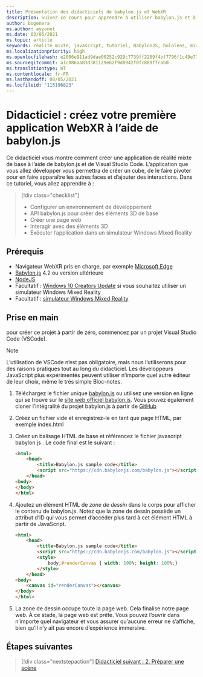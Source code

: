 ```yaml
---
title: Présentation des didacticiels de babylon.js et WebXR
description: Suivez ce cours pour apprendre à utiliser babylon.js et à créer une application de réalité mixte de base.
author: bogenera
ms.author: ayyonet
ms.date: 03/05/2021
ms.topic: article
keywords: réalité mixte, javascript, tutoriel, BabylonJS, hololens, mixed reality, UWP, Windows 10, WebXR, web immersif
ms.localizationpriority: high
ms.openlocfilehash: e2006e911ad9dae00252c929c7739ff2209f4bf7796f1c49e713cfaf53267cd2
ms.sourcegitcommit: a1c086aa83d381129e62f9d8942f0fc889ffcab0
ms.translationtype: HT
ms.contentlocale: fr-FR
ms.lasthandoff: 08/05/2021
ms.locfileid: "115196823"
---
```

# <a name="tutorial-create-your-first-webxr-application-using-babylonjs"></a>Didacticiel : créez votre première application WebXR à l’aide de babylon.js

Ce didacticiel vous montre comment créer une application de réalité mixte de base à l’aide de babylon.js et de Visual Studio Code. L’application que vous allez développer vous permettra de créer un cube, de le faire pivoter pour en faire apparaître les autres faces et d’ajouter des interactions. Dans ce tutoriel, vous allez apprendre à :

> [!div class="checklist"]
> * Configurer un environnement de développement
> * API babylon.js pour créer des éléments 3D de base  
> * Créer une page web
> * Interagir avec des éléments 3D
> * Exécuter l’application dans un simulateur Windows Mixed Reality

## <a name="prerequisites"></a>Prérequis

* Navigateur WebXR pris en charge, par exemple [Microsoft Edge](../../../../whats-new/new-microsoft-edge.md)
* [Babylon.js](https://doc.babylonjs.com/divingDeeper/developWithBjs/frameworkVers) 4.2 ou version ultérieure
* [NodeJS](https://nodejs.org/)
* Facultatif : [Windows 10 Creators Update](https://www.microsoft.com/software-download/windows10) si vous souhaitez utiliser un simulateur Windows Mixed Reality
* Facultatif : [simulateur Windows Mixed Reality](../../../platform-capabilities-and-apis/using-the-windows-mixed-reality-simulator.md)

## <a name="getting-started"></a>Prise en main

pour créer ce projet à partir de zéro, commencez par un projet Visual Studio Code (VSCode).

> [!NOTE]
> L’utilisation de VSCode n’est pas obligatoire, mais nous l’utiliserons pour des raisons pratiques tout au long du didacticiel. Les développeurs JavaScript plus expérimentés peuvent utiliser n’importe quel autre éditeur de leur choix, même le très simple Bloc-notes.

1. Téléchargez le fichier unique [babylon.js](https://doc.babylonjs.com/divingDeeper/developWithBjs/frameworkVers) ou utilisez une version en ligne qui se trouve sur le [site web officiel babylon.js](https://doc.babylonjs.com/divingDeeper/developWithBjs/frameworkVers). Vous pouvez également cloner l’intégralité du projet babylon.js à partir de [GitHub](https://github.com/BabylonJS/Babylon.js)
1. Créez un fichier vide et enregistrez-le en tant que page HTML, par exemple index.html
1. Créez un balisage HTML de base et référencez le fichier javascript babylon.js . Le code final est le suivant :

    ```html
    <html>
        <head>
            <title>Babylon.js sample code</title>
            <script src="https://cdn.babylonjs.com/babylon.js"></script>
        </head>
    <body>
    </body>
    </html>
    ```

1. Ajoutez un élément HTML de *zone de dessin* dans le corps pour afficher le contenu de babylon.js. Notez que la zone de dessin possède un attribut d’ID qui vous permet d’accéder plus tard à cet élément HTML à partir de JavaScript.

    ```html
    <html>
        <head>
            <title>Babylon.js sample code</title>
            <script src="https://cdn.babylonjs.com/babylon.js"></script>
            <style>
                body,#renderCanvas { width: 100%; height: 100%;}
            </style>
        </head>
    <body>
        <canvas id="renderCanvas"></canvas>
    </body>
    </html>
    ```

1. La zone de dessin occupe toute la page web. Cela finalise notre page web. À ce stade, la page web est prête. Vous pouvez l’ouvrir dans n’importe quel navigateur et vous assurer qu’aucune erreur ne s’affiche, bien qu’il n’y ait pas encore d’expérience immersive.

## <a name="next-steps"></a>Étapes suivantes

> [!div class="nextstepaction"]
> [Didacticiel suivant : 2. Préparer une scène](prepare-scene-02.md)